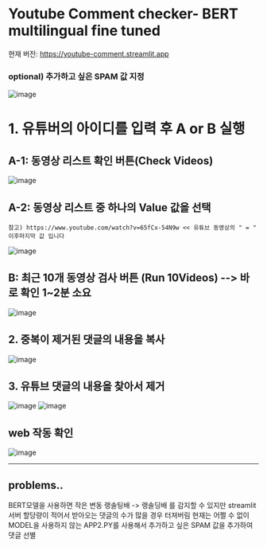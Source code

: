 # Youtube Comment checker- BERT multilingual fine tuned

현재 버전: https://youtube-comment.streamlit.app

### optional) 추가하고 싶은 SPAM 값 지정
![image](https://github.com/doxgxxn/YTfinetunedBERT/assets/135602281/75a38393-5115-44ba-a020-4aa8db922c9d)


# 1. 유튜버의 아이디를 입력 후 A or B 실행

## A-1: 동영상 리스트 확인 버튼(Check Videos)

![image](https://github.com/doxgxxn/YTfinetunedBERT/assets/135602281/1b4331d9-037f-40e3-bffa-f53e982b9401)


## A-2: 동영상 리스트 중 하나의 Value 값을 선택

```참고) https://www.youtube.com/watch?v=65fCx-54N9w << 유튜브 동영상의 " = " 이후마지막 값 입니다```

![image](https://github.com/doxgxxn/YTfinetunedBERT/assets/135602281/c1a9141d-8013-46b9-921f-2c69b6f4bc62)

## B: 최근 10개 동영상 검사 버튼 (Run 10Videos) --> 바로 확인 1~2분 소요
![image](https://github.com/doxgxxn/YTfinetunedBERT/assets/135602281/1b74c1da-23a0-4ab4-ac2a-afb722896e10)


## 2. 중복이 제거된 댓글의 내용을 복사
![image](https://github.com/doxgxxn/YTfinetunedBERT/assets/135602281/a5bb4772-65c9-4f2e-85e6-7962ba6d2a16)

## 3. 유튜브 댓글의 내용을 찾아서 제거
![image](https://github.com/doxgxxn/YTfinetunedBERT/assets/135602281/e1e70d9b-ddf8-488d-a1b9-379d22c98f46)
![image](https://github.com/doxgxxn/YTfinetunedBERT/assets/135602281/dc127fec-fcb7-4ea5-9e2b-549ca89a4c09)

## web 작동 확인
![image](https://github.com/doxgxxn/YTfinetunedBERT/assets/135602281/1cdd2118-b048-4be1-bf6a-775090769d51)



--- 
## problems..
BERT모델을 사용하면 작은 변동 랭솔팅배 -> 랭솔딩배 를 감지할 수 있지만
streamlit 서버 할당량이 적어서 받아오는 댓글의 수가 많을 경우 터져버림
현재는 어쩔 수 없이 MODEL을 사용하지 않는 APP2.PY를 사용해서 추가하고 싶은 SPAM 값을 추가하여 댓글 선별
